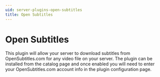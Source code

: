 ```yaml
---
uid: server-plugins-open-subtitles
title: Open Subtitles
---
```


# Open Subtitles

This plugin will allow your server to download subtitles from OpenSubtitles.com for any video file on your server. The plugin can be installed from the catalog page and once enabled you will need to enter your OpenSubtitles.com account info in the plugin configuration page.
